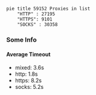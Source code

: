 
```mermaid
pie title 59152 Proxies in list
    "HTTP" : 27195
    "HTTPS": 9101
    "SOCKS" : 30358
```

### Some Info
#### Average Timeout

- mixed: 3.6s
- http: 1.8s
- https: 8.2s
- socks: 5.2s